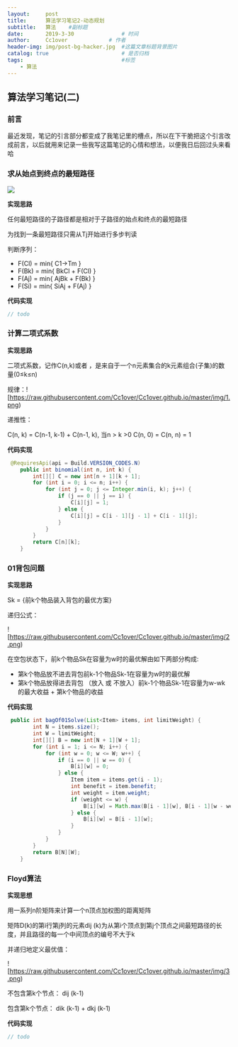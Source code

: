```yaml
---
layout:     post   				    
title:      算法学习笔记2-动态规划		 
subtitle:   算法    #副标题
date:       2019-3-30			   	# 时间
author:     Cc1over				# 作者
header-img: img/post-bg-hacker.jpg	#这篇文章标题背景图片
catalog: true 						# 是否归档
tags:								#标签
    - 算法
---
```

## 算法学习笔记(二)

### 前言

最近发现，笔记的引言部分都变成了我笔记里的槽点，所以在下干脆把这个引言改成前言，以后就用来记录一些我写这篇笔记的心情和想法，以便我日后回过头来看哈

### 求从始点到终点的最短路径

![](<https://raw.githubusercontent.com/Cc1over/Cc1over.github.io/master/img/%E5%8A%A8%E6%80%81%E8%A7%84%E5%88%92%E5%9B%BE%E4%B8%80.png>)

**实现思路**

任何最短路径的子路径都是相对于子路径的始点和终点的最短路径

为找到一条最短路径只需从Tj开始进行多步判读

判断序列：

* F(Cl) = min{ C1->Tm }
* F(Bk) = min{ BkCl + F(Cl) }
* F(Aj) = min{ AjBk + F(Bk) }
* F(Si) = min{ SiAj + F(Aj) }

**代码实现**

```java
// todo
```

### 计算二项式系数

**实现思路**

二项式系数，记作C(n,k)或者   ，是来自于一个n元素集合的k元素组合(子集)的数量(0≤k≤n) 

规律：![<https://raw.githubusercontent.com/Cc1over/Cc1over.github.io/master/img/1.png>)

递推性：

C(n, k) = C(n-1, k-1) + C(n-1, k), 当n > k >0
C(n, 0) = C(n, n) = 1

**代码实现**

```java
 @RequiresApi(api = Build.VERSION_CODES.N)
    public int binomial(int n, int k) {
        int[][] C = new int[n + 1][k + 1];
        for (int i = 0; i <= n; i++) {
            for (int j = 0; j <= Integer.min(i, k); j++) {
                if (j == 0 || j == i) {
                    C[i][j] = 1;
                } else {
                    C[i][j] = C[i - 1][j - 1] + C[i - 1][j];
                }
            }
        }
        return C[n][k];
    }
```

### 01背包问题

**实现思路**

Sk = {前k个物品装入背包的最优方案}

递归公式：

![<https://raw.githubusercontent.com/Cc1over/Cc1over.github.io/master/img/2.png>)

在空包状态下，前k个物品Sk在容量为w时的最优解由如下两部分构成:

* 第k个物品放不进去背包前k-1个物品Sk-1在容量为w时的最优解
* 第k个物品放得进去背包 （放入 或 不放入）前k-1个物品Sk-1在容量为w-wk 的最大收益
       + 第k个物品的收益

**代码实现**

```java
 public int bagOf01Solve(List<Item> items, int limitWeight) {
        int N = items.size();
        int W = limitWeight;
        int[][] B = new int[N + 1][W + 1];
        for (int i = 1; i <= N; i++) {
            for (int w = 0; w <= W; w++) {
                if (i == 0 || w == 0) {
                    B[i][w] = 0;
                } else {
                    Item item = items.get(i - 1);
                    int benefit = item.benefit;
                    int weight = item.weight;
                    if (weight <= w) {
                        B[i][w] = Math.max(B[i - 1][w], B[i - 1][w - weight] + benefit);
                    } else {
                        B[i][w] = B[i - 1][w];
                    }
                }
            }
        }
        return B[N][W];
    }
```

### Floyd算法

**实现思想**

用一系列n阶矩阵来计算一个n顶点加权图的距离矩阵

矩阵D(k)的第i行第j列的元素dij (k)为从第i个顶点到第j个顶点之间最短路径的长度，并且路径的每一个中间顶点的编号不大于k 

并递归地定义最优值：

![<https://raw.githubusercontent.com/Cc1over/Cc1over.github.io/master/img/3.png>)

不包含第k个节点： dij (k-1)

包含第k个节点： dik (k-1) + dkj (k-1)

**代码实现**

```java
// todo
```

